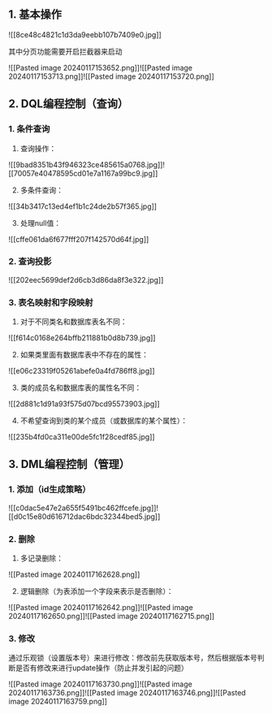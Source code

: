 ## 1. 基本操作

![[8ce48c4821c1d3da9eebb107b7409e0.jpg]]

其中分页功能需要开启拦截器来启动

![[Pasted image 20240117153652.png]]![[Pasted image 20240117153713.png]]![[Pasted image 20240117153720.png]]

## 2. DQL编程控制（查询）

### 1. 条件查询

1. 查询操作：

![[9bad8351b43f946323ce485615a0768.jpg]]![[70057e40478595cd01e7a1167a99bc9.jpg]]

2. 多条件查询：

![[34b3417c13ed4ef1b1c24de2b57f365.jpg]]

3. 处理null值：

![[cffe061da6f677fff207f142570d64f.jpg]]

### 2. 查询投影

![[202eec5699def2d6cb3d86da8f3e322.jpg]]

### 3. 表名映射和字段映射

1. 对于不同类名和数据库表名不同：

![[f614c0168e264bffb211881b0d8b739.jpg]]

2. 如果类里面有数据库表中不存在的属性：

![[e06c23319f05261abefe0a4fd786ff8.jpg]]

3. 类的成员名和数据库表的属性名不同：

![[2d881c1d91a93f575d07bcd95573903.jpg]]

4. 不希望查询到类的某个成员（或数据库的某个属性）：

![[235b4fd0ca311e00de5fc1f28cedf85.jpg]]

## 3. DML编程控制（管理）

### 1. 添加（id生成策略）

![[c0dac5e47e2a655f5491bc462ffcefe.jpg]]![[d0c15e80d616712dac6bdc32344bed5.jpg]]

### 2. 删除

1. 多记录删除：

![[Pasted image 20240117162628.png]]

2. 逻辑删除（为表添加一个字段来表示是否删除）：

![[Pasted image 20240117162642.png]]![[Pasted image 20240117162650.png]]![[Pasted image 20240117162715.png]]

### 3. 修改

通过乐观锁（设置版本号）来进行修改：修改前先获取版本号，然后根据版本号判断是否有修改来进行update操作（防止并发引起的问题）

![[Pasted image 20240117163730.png]]![[Pasted image 20240117163736.png]]![[Pasted image 20240117163746.png]]![[Pasted image 20240117163759.png]]

